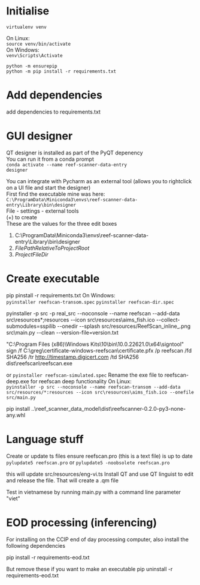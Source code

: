 # Initialise
`virtualenv venv`  

On Linux:  
`source venv/bin/activate`  
On Windows:  
`venv\Scripts\Activate`  

`python -m ensurepip`  
`python -m pip install -r requirements.txt`


# Add dependencies
add dependencies to requirements.txt

# GUI designer  
QT designer is installed as part of the PyQT depenency  
You can run it from a conda prompt  
`conda activate --name reef-scanner-data-entry`  
`designer`

You can integrate with Pycharm as an external tool (allows you to rightclick on a UI file and start the designer)  
First find the executable mine was here:  
`C:\ProgramData\Miniconda3\envs\reef-scanner-data-entry\Library\bin\designer`  
File - settings - external tools  
(+) to create  
These are the values for the three edit boxes  
1. C:\ProgramData\Miniconda3\envs\reef-scanner-data-entry\Library\bin\designer 
1. $FilePathRelativeToProjectRoot$
1. $ProjectFileDir$    

# Create executable  
pip pinstall -r requirements.txt 
On Windows:  
`pyinstaller reefscan-transom.spec`
`pyinstaller reefscan-dir.spec`

pyinstaller -p src -p real_src --noconsole --name reefscan --add-data src\resources\*;resources --icon src\resources\aims_fish.ico --collect-submodules=sspilib --onedir --splash src/resources/ReefScan_inline_.png src\main.py --clean --version-file=version.txt

"C:\Program Files (x86)\Windows Kits\10\bin\10.0.22621.0\x64\signtool" sign /f  C:\greg\certificate-windows-reefscan\certificate.pfx /p reefscan /fd SHA256 /tr http://timestamp.digicert.com /td SHA256 dist\reefscan\reefscan.exe  

or
`pyinstaller reefscan-simulated.spec`
Rename the exe file to reefscan-deep.exe for reefscan deep functionality 
On Linux:  
`pyinstaller -p src --noconsole --name reefscan-transom --add-data src/resources/*:resources --icon src\resources\aims_fish.ico --onefile src/main.py`


pip install ..\reef_scanner_data_model\dist\reefscanner-0.2.0-py3-none-any.whl

# Language stuff

Create or update ts files
ensure reefscan.pro (this is a text file) is up to date
`pylupdate5 reefscan.pro`
or 
`pylupdate5 -noobsolete reefscan.pro`

this will update src/resources/eng-vi.ts
Install QT and use QT linguist to edit and release the file. That will create a .qm file 

Test in vietnamese by running main.py with a command line parameter "viet"

# EOD processing (inferencing)
For installing on the CCIP end of day processing computer, also install the following dependencies

pip install -r requirements-eod.txt

But remove these if you want to make an executable
pip uninstall -r requirements-eod.txt

